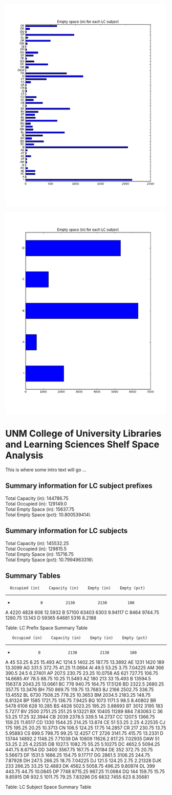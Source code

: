 
![Empty Space (in) for each LC subject](lc_fig.png)


![Empty Space (in) for each LC subject prefix](prefix_fig.png)


# UNM College of University Libraries and Learning Sciences Shelf Space Analysis

This is where some intro text will go ...

## Summary information for LC subject prefixes

Total Capacity (in): 144786.75\
Total Occupied (in): 129149.0\
Total Empty Space (in): 15637.75\
Total Empty Space (pct): 10.800539414\


## Summary information for LC subjects

Total Capacity (in): 145532.25\
Total Occupied (in): 129815.5\
Total Empty Space (in): 15716.75\
Total Empty Space (pct): 10.7994963316\


## Summary Tables

      Occupied (in)    Capacity (in)    Empty (in)    Empty (pct)
--  ---------------  ---------------  ------------  -------------
*                 0          2130          2130         100
A              4220          4828           608          12.5932
B             57100         63403          6303           9.94117
C              8464          9744.75       1280.75       13.143
D             59365         64681          5316           8.2188

Table: LC Prefix Space Summary Table

       Occupied (in)    Capacity (in)    Empty (in)    Empty (pct)
---  ---------------  ---------------  ------------  -------------
*                0            2130          2130         100
A               45              53.25          8.25       15.493
AC            1214.5          1402.25        187.75       13.3892
AE            1231            1420           189          13.3099
AG             331.5           372.75         41.25       11.0664
AI              49.5            53.25          3.75        7.04225
AM             366             390.5          24.5         6.27401
AP             207.5           230.75         23.25       10.0758
AS             621             727.75        106.75       14.6685
AY              78.5            88.75         10.25       11.5493
AZ             180             213            33          15.493
B            13594.5         15637.8        2043.25       13.0661
BC             776             940.75        164.75       17.5126
BD            2322.5          2680.25        357.75       13.3476
BH             750             869.75        119.75       13.7683
BJ            2166            2502.75        336.75       13.4552
BL            6730            7508.25        778.25       10.3653
BM            2034.5          2183.25        148.75        6.81324
BP            1585            1721.75        136.75        7.9425
BQ            1073            1171.5          98.5         8.40802
BR            5478            6106           628          10.285
BS            4828            5023.25        195.25        3.88693
BT            3012            3195           183           5.7277
BV            2500            2751.25        251.25        9.13221
BX           10405           11289           884           7.83063
C               36              53.25         17.25       32.3944
CB            2039            2378.5         339.5        14.2737
CC            1207.5          1366.75        159.25       11.6517
CD            1330            1544.25        214.25       13.874
CE              51              53.25          2.25        4.22535
CJ             175             195.25         20.25       10.3713
CN             106.5           124.25         17.75       14.2857
CR             217             230.75         13.75        5.95883
CS             699.5           798.75         99.25       12.4257
CT            2726            3141.75        415.75       13.2331
D            13744           14892.2        1148.25        7.71039
DA           10809           11626.2         817.25        7.02935
DAW             51              53.25          2.25        4.22535
DB            1027.5          1082.75         55.25        5.10275
DC            4652.5          5094.25        441.75        8.67154
DD            3400            3567.75        167.75        4.70184
DE             352             372.75         20.75        5.56673
DF            1531.5          1686.25        154.75        9.17717
DG            2861.5          3106.25        244.75        7.87928
DH             247.5           266.25         18.75        7.04225
DJ             121.5           124.25          2.75        2.21328
DJK            233             266.25         33.25       12.4883
DK            4562.5          5058.75        496.25        9.80974
DL             399             443.75         44.75       10.0845
DP            7748            8715.25        967.25       11.0984
DQ             144             159.75         15.75        9.85915
DR             932.5          1011.75         79.25        7.83296
DS            6832            7455           623           8.35681

Table: LC Subject Space Summary Table



